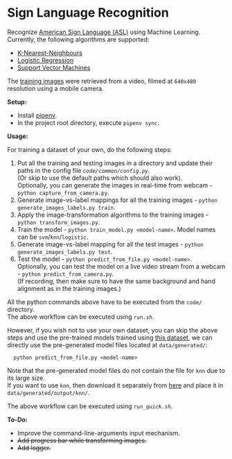# Sign Language Recognition

Recognize [American Sign Language (ASL)](https://en.wikipedia.org/wiki/American_Sign_Language) using Machine Learning.  
Currently, the following algorithms are supported:
 - [K-Nearest-Neighbours](https://en.wikipedia.org/wiki/K-nearest_neighbors_algorithm)
 - [Logistic Regression](https://en.wikipedia.org/wiki/Logistic_regression)
 - [Support Vector Machines](https://en.wikipedia.org/wiki/Support_vector_machine)

The [training images](https://drive.google.com/drive/folders/0Bw239KLrN7zoNkU5elZMRkc4TU0?usp=sharing) were retrieved from a video, filmed at `640x480` resolution using a mobile camera.

**Setup:**
 - Install [pipenv](https://pipenv.readthedocs.io/en/latest/).
 - In the project root directory, execute `pipenv sync`.

**Usage:**

For training a dataset of your own, do the following steps:  
 1. Put all the training and testing images in a directory and update their paths in the config file *`code/common/config.py`*.  
    (Or skip to use the default paths which should also work).  
    Optionally, you can generate the images in real-time from webcam - `python capture_from_camera.py`.
 2. Generate image-vs-label mappings for all the training images - `python generate_images_labels.py train`.
 3. Apply the image-transformation algorithms to the training images - `python transform_images.py`.
 4. Train the model - `python train_model.py <model-name>`. Model names can be `svm`/`knn`/`logistic`.
 6. Generate image-vs-label mapping for all the test images - `python generate_images_labels.py test`.
 7. Test the model - `python predict_from_file.py <model-name>`.  
    Optionally, you can test the model on a live video stream from a webcam - `python predict_from_camera.py`.  
    (If recording, then make sure to have the same background and hand alignment as in the training images.)

All the python commands above have to be executed from the `code/` directory.  
The above workflow can be executed using *`run.sh`*.

However, if you wish not to use your own dataset, you can skip the above steps and use the pre-trained models trained using [this dataset](https://drive.google.com/drive/folders/0Bw239KLrN7zoNkU5elZMRkc4TU0?usp=sharing), we can directly use the pre-generated model files located at `data/generated/`:

      python predict_from_file.py <model-name>

Note that the pre-generated model files do not contain the file for `knn` due to its large size.  
If you want to use `knn`, then download it separately from [here](https://drive.google.com/open?id=0Bw239KLrN7zoMWRCRjBTUUhtY1U) and place it in `data/generated/output/knn/`.

The above workflow can be executed using *`run_quick.sh`*.

**To-Do:**
 - Improve the command-line-arguments input mechanism.
 - ~~Add progress bar while transforming images.~~
 - ~~Add logger.~~
